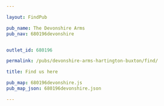 ```yaml
---

layout: FindPub

pub_name: The Devonshire Arms
pub_nav: 680196devonshire


outlet_id: 680196

permalink: /pubs/devonshire-arms-hartington-buxton/find/

title: Find us here

pub_map: 680196devonshire.js
pub_map_json: 680196devonshire.json

---
```

